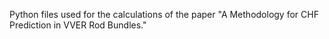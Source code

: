 Python files used for the calculations of the paper "A Methodology for CHF Prediction in VVER Rod Bundles."
